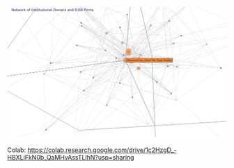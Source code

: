 <p align="center">
  <img width="800"  src="figure/screenshot1.png">
</p>

Colab: https://colab.research.google.com/drive/1c2HzgD_-HBXLiFkN0b_QaMHvAssTLlhN?usp=sharing

